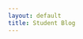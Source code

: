 ```yaml
---
layout: default
title: Student Blog
---
```


<html lang="en">
<head>
    <meta charset="UTF-8">
    <meta name="viewport" content="width=device-width, initial-scale=1.0">
    <title>Weather Application</title>
    <style>
        body {
            font-family: Arial, sans-serif;
            display: flex;
            justify-content: center;
            align-items: center;
            height: 100vh;
            margin: 0;
        }

        .container {
            text-align: center;
            padding: 20px;
            border: 2px solid #ddd;
            border-radius: 5px;
            width: 300px;
        }

        input[type="San Diego"] {
            width: 100%;
            padding: 10px;
            margin-bottom: 20px;
            box-sizing: border-box;
        }

        button {
            background-color: #4CAF50;
            color: white;
            padding: 10px 20px;
            border: none;
            border-radius: 5px;
            cursor: pointer;
        }

        button:hover {
            background-color: #45a049;
        }

        #result {
            margin-top: 20px;
        }
    </style>
</head>
<body>
    <div class="container">
        <h2>Weather Application</h2>
        <input type="text" id="location" placeholder="Enter location">
        <button onclick="getWeather()">Get Weather</button>
        <div id="result"></div>
    </div>

<script>
    function getWeather() {
        const location = document.getElementById('location').value;
        // Replace 'your_api_url_here' with your actual API endpoint
        fetch('stu.nighthawkcodingsociety.com/api/weather' + location)
            .then(response => response.json())
            .then(data => {
                document.getElementById('result').innerText = JSON.stringify(data, null, 2);
            })
            .catch(error => {
                console.error('Error fetching data:', error);
                document.getElementById('result').innerText = 'An error occurred. Please try again later.';
            });
    }
</script>
</body>
</html>




















